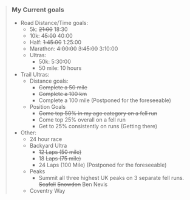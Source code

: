 
> ### My Current goals
>
> - Road Distance/Time goals:
>   - 5k: ~~21:00~~ 18:30
>   - 10k: ~~45:00~~ 40:00
>   - Half: ~~1:45:00~~ 1:25:00
>   - Marathon: ~~4:00:00~~ ~~3:45:00~~ 3:10:00
>   - Ultras:
>     - 50k: 5:30:00
>     - 50 mile: 10 hours
> - Trail Ultras:
>   - Distance goals:
>     - ~~Complete a 50 mile~~
>     - ~~Complete a 100 km~~
>     - Complete a 100 mile (Postponed for the foreseeable)
>   - Position Goals
>     - ~~Come top 50% in my age category on a fell run~~
>     - Come top 25% overall on a fell run 
>     - Get to 25% consistently on runs (Getting there)
> - Other:
>   - 24 hour race
>   - Backyard Ultra
>     - ~~12 Laps (50 mile)~~
>     - 18 ~~Laps (75 mile)~~
>     - 24 Laps (100 Mile) (Postponed for the foreseeable)
>   - Peaks
>     - Summit all three highest UK peaks on 3 separate fell runs. ~~Scafell~~ ~~Snowdon~~ Ben Nevis
>   - Coventry Way
